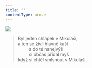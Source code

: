 ```yaml
---
title: ''
contentType: prose
---
```


![](../Images/068.jpg)

> Byl jeden chlápek v Mikuláši,  
> a ten se živil hlavně kaší  
>          a do té nanejvýš  
>          si občas přidal myš  
> když si chtěl smlsnout v Mikuláši.
